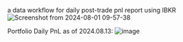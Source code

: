 a data workflow for daily post-trade pnl report using IBKR
![Screenshot from 2024-08-01 09-57-38](https://github.com/user-attachments/assets/580d9534-c100-4de6-a79a-f25add5ea60b)



Portfolio Daily PnL as of 2024.08.13:
![image](https://github.com/user-attachments/assets/6271edd1-94ae-4561-88fe-d4483fe0d0d0)
















